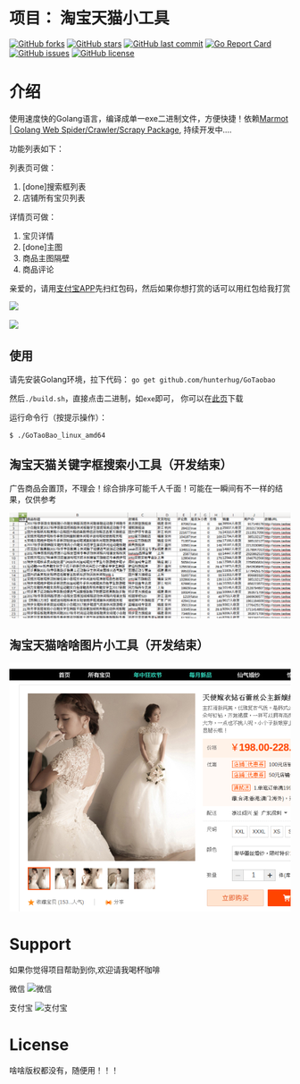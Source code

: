 # 项目： 淘宝天猫小工具

[![GitHub forks](https://img.shields.io/github/forks/hunterhug/GoTaobao.svg?style=social&label=Forks)](https://github.com/hunterhug/GoTaobao/network)
[![GitHub stars](https://img.shields.io/github/stars/hunterhug/GoTaobao.svg?style=social&label=Stars)](https://github.com/hunterhug/GoTaobao/stargazers)
[![GitHub last commit](https://img.shields.io/github/last-commit/hunterhug/GoTaobao.svg)](https://github.com/hunterhug/GoTaobao)
[![Go Report Card](https://goreportcard.com/badge/github.com/hunterhug/GoTaobao)](https://goreportcard.com/report/github.com/hunterhug/GoTaobao)
[![GitHub issues](https://img.shields.io/github/issues/hunterhug/GoTaobao.svg)](https://github.com/hunterhug/GoTaobao/issues)
[![GitHub license](https://img.shields.io/badge/license-Apache%202-blue.svg)](https://raw.githubusercontent.com/hunterhug/GoTaobao/master/LICENSE)

# 介绍
使用速度快的Golang语言，编译成单一exe二进制文件，方便快捷！依赖[Marmot | Golang Web Spider/Crawler/Scrapy Package](https://github.com/hunterhug/marmot), 持续开发中....

功能列表如下：

列表页可做：

1. [done]搜索框列表 
2. 店铺所有宝贝列表

详情页可做：

1. 宝贝详情
2. [done]主图
3. 商品主图隔壁
4. 商品评论

亲爱的，请用[支付宝APP](https://auth.alipay.com/login/index.htm)先扫红包码，然后如果你想打赏的话可以用红包给我打赏<br/>

![](https://raw.githubusercontent.com/hunterhug/rabbit/master/file/red/red.png)<br/>

![](https://raw.githubusercontent.com/hunterhug/rabbit/master/file/red/red1.png)

## 使用 

请先安装Golang环境，拉下代码： `go get github.com/hunterhug/GoTaobao`

然后`./build.sh`，直接点击二进制，如`exe`即可， 你可以在[此页](http://github.com/hunterhug/GoTaoBao/releases)下载

运行命令行（按提示操作）：

```
$ ./GoTaoBao_linux_amd64
```

## 淘宝天猫关键字框搜索小工具（开发结束）

广告商品会置顶，不理会！综合排序可能千人千面！可能在一瞬间有不一样的结果，仅供参考

![doc.png](doc/doc.png)

## 淘宝天猫啥啥图片小工具（开发结束）

![doc.png](doc/img.png)

# Support

如果你觉得项目帮助到你,欢迎请我喝杯咖啡

微信
![微信](https://raw.githubusercontent.com/hunterhug/hunterhug.github.io/master/static/jpg/wei.png)

支付宝
![支付宝](https://raw.githubusercontent.com/hunterhug/hunterhug.github.io/master/static/jpg/ali.png)


# License

啥啥版权都没有，随便用！！！
